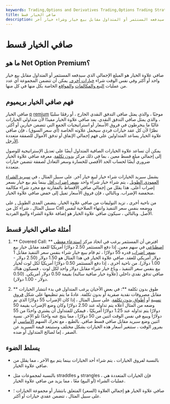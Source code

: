 ```yaml
---
keywords: Trading,Options and Derivatives Trading,Options Trading Strategy and Education,Options and Derivatives,Strategy and Education
title: صافي الخيار قسط
description: صافي علاوة الخيار هو المبلغ الإجمالي الذي سيدفعه المستثمر أو المتداول مقابل بيع خيار وشراء خيار آخر.
---
```


# صافي الخيار قسط
## ما هو Net Option Premium؟

صافي علاوة الخيار هو المبلغ الإجمالي الذي سيدفعه المستثمر أو المتداول مقابل بيع خيار واحد أو أكثر وفي نفس الوقت شراء [خيارات أخرى.](/optionscontract) يمكن أن تتضمن المجموعة أي عدد من عمليات [البيع والمكالمات](/calloption) [والمواقع](/putoption) الخاصة بكل منها في كل منها.

## فهم صافي الخيار بريميوم

صافي الخيار [p](/premium) [remium](/premium) موجبًا ، والذي يمثل صافي التدفق النقدي الخارج ، أو رقمًا سلبيًا ، والذي يمثل صافي التدفق النقدي. يعد صافي علاوة الخيار مفيدًا لأن متداولي الخيارات غالبًا ما ينخرطون في فروق الأسعار أو استراتيجيات الجمع التي تتضمن خيارين أو أكثر. نظرًا لأن كل عقد خيارات فردي سيحمل علاوته الخاصة (أي سعر السوق) ، فإن صافي علاوة الخيار يساعد المتداولين على فهم إجمالي الإنفاق أو تدفق الأموال للصفقة متعددة [الأرجل](/multilegorder).

يمكن أن تساعد علاوة الخيارات الصافية المتداول أيضًا على تعديل الإستراتيجية للوصول إلى إجمالي مبلغ قسط معين ، بما في ذلك مركز [بدون تكلفة](/zero-cost-strategy). معرفة صافي علاوة الخيار ضروري أيضًا لحساب الحد الأقصى للخسارة وسعر التعادل لصفقة تتضمن خيارات متعددة.

يشمل سبريد الخيارات شراء خيار لبيع خيار آخر. على سبيل المثال ، في [سبريد الشراء العمودي الطويل](/verticalspread) ، يتم شراء خيار شراء واحد [بسعر إضراب أقل](/strikeprice) بينما يتم بيع خيار بسعر إضراب أعلى. هذا يقلل من إجمالي صافي الأقساط بالمقارنة مع مجرد شراء مكالمة منخفضة الإضراب. وبالتالي ، فإن فروق الأسعار تميل إلى خفض صافي علاوة الخيار.

من ناحية أخرى ، تزيد التوليفات من صافي علاوة الخيار. يتضمن المدى الطويل [،](/straddle) على سبيل المثال ، شراء كل من Call ووضعه بنفس سعر التنفيذ وانتهاء الصلاحية لنفس الأصل. وبالتالي ، سيكون صافي علاوة الخيار هو إضافة علاوة الشراء والبيع الفردية.

## أمثلة صافي الخيار قسط

1. ** Covered Call: ** افترض أن المستثمر يرغب في اتخاذ مركز [استدعاء مغطى اصطناعي](/coveredcall) في سهم معين. إذا دفع المستثمر 2.50 دولارًا أمريكيًا للعقد مقابل خيار بيع [بسعر إضراب](/strikeprice) قدره 55 دولارًا ، ثم قام ببيع خيار شراء بنفس سعر التنفيذ مقابل 1 دولار أمريكي للعقد. صافي علاوة الخيار في هذا المثال هو 1.50 دولار (2.50 دولار - 1.00 دولار). من ناحية أخرى ، إذا دفع المستثمر 0.50 دولارًا أمريكيًا لكل لوت لخيار بيع بنفس سعر التنفيذ ، وباع خيار شراء مقابل دولار واحد لكل لوت ، فسيكون هناك صافي تدفق نقدي داخلي (علاوة خيار صافية سالبة) بقيمة 0.50 دولار أمريكي. (0.50 دولار - 1.00 دولار).

1. ** طوق بدون تكلفة **: في بعض الأحيان يرغب المتداول في بدء انتشار الخيارات مقابل مصروفات نقدية صفرية أو بدون تكلفة. عادةً ما يتم تنظيمها على شكل [فروق نسبية](/ratiospread) أو [أطواق بدون تكلفة](/zerocostcollar). على سبيل المثال ، إذا كان الإضراب 55 دولارًا الذي تم وضعه من المثال أعلاه يتم تداوله عند 2.50 دولارًا وكان وضع الإضراب بقيمة 50 دولارًا يتم تداوله عند 1.25 دولارًا أمريكيًا ، فيمكن للمتداول أن يشتري واحدًا من 55 دولارًا ويبيع في نفس الوقت اثنين من 50 دولارًا ، مما ينتج عنه واحدًا تلو الآخر. نسبة اثنين وضع سبريد مقابل صافي قسط صافي. بالطبع ، مع تحرك السهم [الأساسي](/underlying-security) أو بمرور الوقت ، ستتغير أسعار هذه الخيارات بشكل مختلف وستبتعد قيمة السبريد عن الصفر ، إما لصالح المتداول أو ضده.

## يسلط الضوء

- بالنسبة لفروق الخيارات ، يتم شراء أحد الخيارات بينما يتم بيع الآخر ، مما يقلل من صافي علاوة الخيار.

- بالنسبة لمجموعات مثل straddles و strangles ، فإن الخيارات المتعددة هي عمليات الشراء (أو البيع) معًا ، مما يزيد من صافي علاوة الخيار.

- صافي علاوة الخيار هو إجمالي العلاوة (السعر) المتعلق بانتشار أو مجموعة الخيارات ؛ على سبيل المثال ، تتضمن عقدي خيارات أو أكثر.

